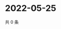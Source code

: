 # 2022-05-25

共 0 条

<!-- BEGIN WEIBO -->
<!-- 最后更新时间 Wed May 25 2022 11:18:49 GMT+0800 (China Standard Time) -->

<!-- END WEIBO -->
